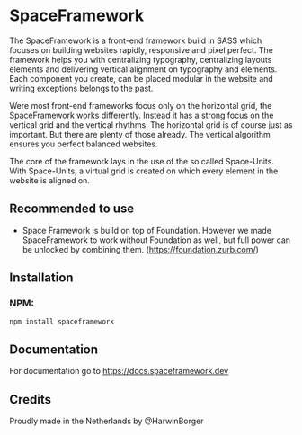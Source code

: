 # SpaceFramework 
The SpaceFramework is a front-end framework build in SASS which focuses on building websites rapidly, responsive and pixel perfect. The framework helps you with centralizing typography, centralizing layouts elements and delivering vertical alignment on typography and elements. Each component you create, can be placed modular in the website and writing exceptions belongs to the past.

Were most front-end frameworks focus only on the horizontal grid, the SpaceFramework works differently. Instead it has a strong focus on the vertical grid and the vertical rhythms. The horizontal grid is of course just as important. But there are plenty of those already. The vertical algorithm ensures you perfect balanced websites.

The core of the framework lays in the use of the so called Space-Units. With Space-Units, a virtual grid is created on which every element in the website is aligned on.

## Recommended to use
- Space Framework is build on top of Foundation. However we made 
SpaceFramework to work without Foundation as well, but full power can be unlocked by combining them. (https://foundation.zurb.com/) 

## Installation

### NPM:
```
npm install spaceframework
```

## Documentation
For documentation go to https://docs.spaceframework.dev 

## Credits
Proudly made in the Netherlands by @HarwinBorger
